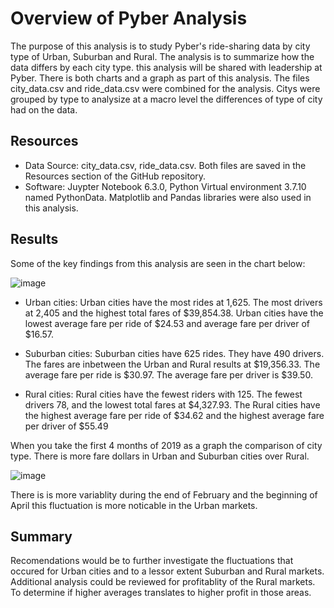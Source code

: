 # Overview of Pyber Analysis
The purpose of this analysis is to study Pyber's ride-sharing data by city type of Urban, Suburban and Rural. The analysis is to summarize how the data differs by each city type. this analysis will be shared with leadership at Pyber. There is both charts and a graph as part of this analysis. The files city_data.csv and ride_data.csv were combined for the analysis. Citys were grouped by type to analysize at a macro level the differences of type of city had on the data. 
## Resources
  * Data Source: city_data.csv, ride_data.csv. Both files are saved in the Resources section of the GitHub repository.
  * Software: Juypter Notebook 6.3.0, Python Virtual environment 3.7.10 named PythonData. Matplotlib and Pandas libraries were also used in this analysis. 
## Results

Some of the key findings from this analysis are seen in the chart below:

![image](https://user-images.githubusercontent.com/90878901/138966893-cd4e7613-a16c-4c67-9c1b-fab9c25ac452.png)

* Urban cities:
    Urban cities have the most rides at 1,625. The most drivers at 2,405 and the highest total fares of $39,854.38. Urban cities have the lowest average fare per ride of $24.53 and average fare per driver of $16.57.
   
* Suburban cities:
     Suburban cities have 625 rides. They have 490 drivers. The fares are inbetween the Urban and Rural results at $19,356.33. The average fare per ride is $30.97. The average fare per driver is $39.50.
     
* Rural cities:
      Rural cities have the fewest riders with 125. The fewest drivers 78, and the lowest total fares at $4,327.93. The Rural cities have the highest average fare per ride of $34.62 and the highest average fare per driver of $55.49

When you take the first 4 months of 2019 as a graph the comparison of city type. There is more fare dollars in Urban and Suburban cities over Rural. 

![image](https://user-images.githubusercontent.com/90878901/138968196-a61cb606-94dc-43d2-9aa6-627e08a2623f.png)

There is is more variablity during the end of February and the beginning of April this fluctuation is more noticable in the Urban markets.

## Summary
Recomendations would be to further investigate the fluctuations that occured for Urban cities and to a lessor extent Suburban and Rural markets. Additional analysis could be reviewed for profitablity of the Rural markets. To determine if higher averages translates to higher profit in those areas. 
